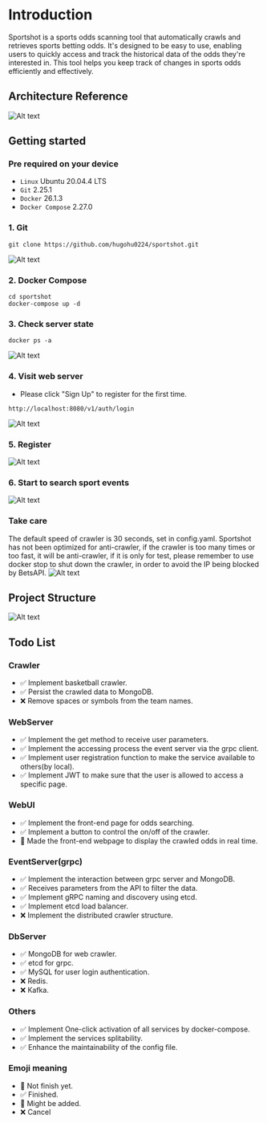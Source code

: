 ﻿# Introduction

Sportshot is a sports odds scanning tool that automatically crawls and retrieves sports betting odds. It's designed to
be easy to use, enabling users to quickly access and track the historical data of the odds they're interested in. This
tool helps you keep track of changes in sports odds efficiently and effectively.

## Architecture Reference

![Alt text](pkg/files/architecture.png)

## Getting started
### Pre required on your device
* `Linux` Ubuntu 20.04.4 LTS
* `Git` 2.25.1
* `Docker` 26.1.3
* `Docker Compose` 2.27.0

### 1. Git
```
git clone https://github.com/hugohu0224/sportshot.git
```
![Alt text](pkg/files/gitclone.png)

### 2. Docker Compose
```
cd sportshot
docker-compose up -d
```

### 3. Check server state
```
docker ps -a
```
![Alt text](pkg/files/docker.png)

### 4. Visit web server
* Please click "Sign Up" to register for the first time.
```
http://localhost:8080/v1/auth/login
```
![Alt text](pkg/files/login.png)

### 5. Register

![Alt text](pkg/files/siginup.png)

### 6. Start to search sport events
![Alt text](pkg/files/search.png)

### Take care
The default speed of crawler is 30 seconds, set in config.yaml.
Sportshot has not been optimized for anti-crawler, if the crawler is too many times or too fast, 
it will be anti-crawler, if it is only for test, please remember to use docker stop to shut down the crawler, 
in order to avoid the IP being blocked by BetsAPI.
![Alt text](pkg/files/dockerstop.png)

## Project Structure
![Alt text](pkg/files/projectstructure.png)

## Todo List
### Crawler

* :white_check_mark: Implement basketball crawler.
* :white_check_mark: Persist the crawled data to MongoDB.
* :x: Remove spaces or symbols from the team names.

### WebServer

* :white_check_mark: Implement the get method to receive user parameters.
* :white_check_mark: Implement the accessing process the event server via the grpc client.
* :white_check_mark: Implement user registration function to make the service available to others(by local).
* :white_check_mark: Implement JWT to make sure that the user is allowed to access a specific page.

### WebUI

* :white_check_mark: Implement the front-end page for odds searching.
* :white_check_mark: Implement a button to control the on/off of the crawler.
* :black_square_button: Made the front-end webpage to display the crawled odds in real time.

### EventServer(grpc)

* :white_check_mark: Implement the interaction between grpc server and MongoDB.
* :white_check_mark: Receives parameters from the API to filter the data.
* :white_check_mark: Implement gRPC naming and discovery using etcd.
* :white_check_mark: Implement etcd load balancer.
* :x: Implement the distributed crawler structure.

### DbServer

* :white_check_mark: MongoDB for web crawler.
* :white_check_mark: etcd for grpc.
* :white_check_mark: MySQL for user login authentication.
* :x: Redis.
* :x: Kafka.

### Others

* :white_check_mark: Implement One-click activation of all services by docker-compose.
* :white_check_mark: Implement the services splitability.
* :white_check_mark: Enhance the maintainability of the config file.

### Emoji meaning

* :black_square_button: Not finish yet.
* :white_check_mark: Finished.
* :large_blue_diamond: Might be added.
* :x: Cancel
